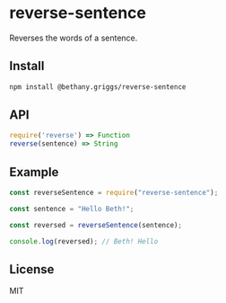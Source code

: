 # reverse-sentence

Reverses the words of a sentence.

## Install

```sh
npm install @bethany.griggs/reverse-sentence
```

## API

```js
require('reverse') => Function
reverse(sentence) => String
```

## Example

```js
const reverseSentence = require("reverse-sentence");

const sentence = "Hello Beth!";

const reversed = reverseSentence(sentence);

console.log(reversed); // Beth! Hello
```

## License

MIT
